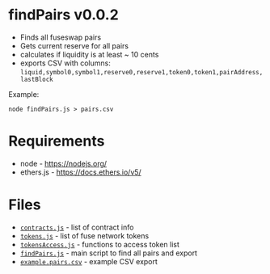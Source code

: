 # findPairs v0.0.2

- Finds all fuseswap pairs
- Gets current reserve for all pairs
- calculates if liquidity is at least ~ 10 cents
- exports CSV with columns: `liquid,symbol0,symbol1,reserve0,reserve1,token0,token1,pairAddress,lastBlock`

Example:

`node findPairs.js > pairs.csv`

# Requirements

- node - https://nodejs.org/
- ethers.js - https://docs.ethers.io/v5/

# Files

- [`contracts.js`](https://github.com/fusecrypto/fusecrypto/blob/main/scripts/findPairs/contracts.js) - list of contract info
- [`tokens.js`](https://github.com/fusecrypto/fusecrypto/blob/main/scripts/findPairs/tokens.js) - list of fuse network tokens
- [`tokensAccess.js`](https://github.com/fusecrypto/fusecrypto/blob/main/scripts/findPairs/tokensAccess.js) - functions to access token list
- [`findPairs.js`](https://github.com/fusecrypto/fusecrypto/blob/main/scripts/findPairs/findPairs.js) - main script to find all pairs and export
- [`example.pairs.csv`](https://github.com/fusecrypto/fusecrypto/blob/main/scripts/findPairs/example.pairs.csv) - example CSV export

